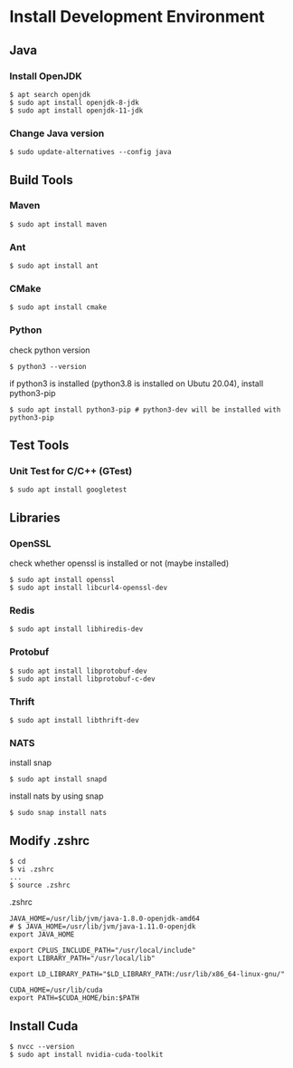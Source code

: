 # Install Development Environment

## Java
### Install OpenJDK
```
$ apt search openjdk
$ sudo apt install openjdk-8-jdk
$ sudo apt install openjdk-11-jdk
```

### Change Java version
```
$ sudo update-alternatives --config java
```

## Build Tools

### Maven
```
$ sudo apt install maven
```

### Ant
```
$ sudo apt install ant
```

### CMake
```
$ sudo apt install cmake
```

### Python
check python version
```
$ python3 --version
```
if python3 is installed (python3.8 is installed on Ubutu 20.04), install python3-pip
```
$ sudo apt install python3-pip # python3-dev will be installed with python3-pip
```

## Test Tools

### Unit Test for C/C++ (GTest)
```
$ sudo apt install googletest
```

## Libraries

### OpenSSL
check whether openssl is installed or not
(maybe installed)
```
$ sudo apt install openssl
$ sudo apt install libcurl4-openssl-dev
```

### Redis
```
$ sudo apt install libhiredis-dev
```

### Protobuf
```
$ sudo apt install libprotobuf-dev
$ sudo apt install libprotobuf-c-dev
```

### Thrift
```
$ sudo apt install libthrift-dev
```

### NATS
install snap
```
$ sudo apt install snapd
```
install nats by using snap
```
$ sudo snap install nats
```

## Modify .zshrc
```
$ cd
$ vi .zshrc
...
$ source .zshrc
```

.zshrc
```
JAVA_HOME=/usr/lib/jvm/java-1.8.0-openjdk-amd64
# $ JAVA_HOME=/usr/lib/jvm/java-1.11.0-openjdk
export JAVA_HOME

export CPLUS_INCLUDE_PATH="/usr/local/include"
export LIBRARY_PATH="/usr/local/lib"

export LD_LIBRARY_PATH="$LD_LIBRARY_PATH:/usr/lib/x86_64-linux-gnu/"

CUDA_HOME=/usr/lib/cuda
export PATH=$CUDA_HOME/bin:$PATH
```

## Install Cuda
```
$ nvcc --version
$ sudo apt install nvidia-cuda-toolkit
```
